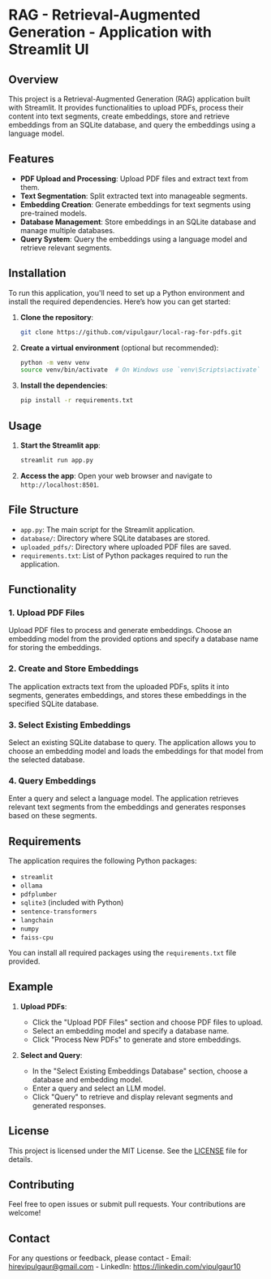 # RAG - Retrieval-Augmented Generation - Application with Streamlit UI

## Overview

This project is a Retrieval-Augmented Generation (RAG) application built with Streamlit. It provides functionalities to upload PDFs, process their content into text segments, create embeddings, store and retrieve embeddings from an SQLite database, and query the embeddings using a language model.

## Features

- **PDF Upload and Processing**: Upload PDF files and extract text from them.
- **Text Segmentation**: Split extracted text into manageable segments.
- **Embedding Creation**: Generate embeddings for text segments using pre-trained models.
- **Database Management**: Store embeddings in an SQLite database and manage multiple databases.
- **Query System**: Query the embeddings using a language model and retrieve relevant segments.

## Installation

To run this application, you'll need to set up a Python environment and install the required dependencies. Here’s how you can get started:

1. **Clone the repository**:
    ```bash
    git clone https://github.com/vipulgaur/local-rag-for-pdfs.git
    ```

2. **Create a virtual environment** (optional but recommended):
    ```bash
    python -m venv venv
    source venv/bin/activate  # On Windows use `venv\Scripts\activate`
    ```

3. **Install the dependencies**:
    ```bash
    pip install -r requirements.txt
    ```

## Usage

1. **Start the Streamlit app**:
    ```bash
    streamlit run app.py
    ```

2. **Access the app**: Open your web browser and navigate to `http://localhost:8501`.

## File Structure

- `app.py`: The main script for the Streamlit application.
- `database/`: Directory where SQLite databases are stored.
- `uploaded_pdfs/`: Directory where uploaded PDF files are saved.
- `requirements.txt`: List of Python packages required to run the application.

## Functionality

### 1. **Upload PDF Files**

Upload PDF files to process and generate embeddings. Choose an embedding model from the provided options and specify a database name for storing the embeddings.

### 2. **Create and Store Embeddings**

The application extracts text from the uploaded PDFs, splits it into segments, generates embeddings, and stores these embeddings in the specified SQLite database.

### 3. **Select Existing Embeddings**

Select an existing SQLite database to query. The application allows you to choose an embedding model and loads the embeddings for that model from the selected database.

### 4. **Query Embeddings**

Enter a query and select a language model. The application retrieves relevant text segments from the embeddings and generates responses based on these segments.

## Requirements

The application requires the following Python packages:

- `streamlit`
- `ollama`
- `pdfplumber`
- `sqlite3` (included with Python)
- `sentence-transformers`
- `langchain`
- `numpy`
- `faiss-cpu`

You can install all required packages using the `requirements.txt` file provided.

## Example

1. **Upload PDFs**:
   - Click the "Upload PDF Files" section and choose PDF files to upload.
   - Select an embedding model and specify a database name.
   - Click "Process New PDFs" to generate and store embeddings.

2. **Select and Query**:
   - In the "Select Existing Embeddings Database" section, choose a database and embedding model.
   - Enter a query and select an LLM model.
   - Click "Query" to retrieve and display relevant segments and generated responses.

## License

This project is licensed under the MIT License. See the [LICENSE](LICENSE) file for details.

## Contributing

Feel free to open issues or submit pull requests. Your contributions are welcome!

## Contact

For any questions or feedback, please contact 
    - Email: hirevipulgaur@gmail.com
    - LinkedIn: https://linkedin.com/vipulgaur10 
